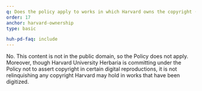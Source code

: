 ```yaml
---
q: Does the policy apply to works in which Harvard owns the copyright (for example, Harvard administrative records, or a book published by Harvard University Press)?
order: 17
anchor: harvard-ownership
type: basic

huh-pd-faq: include
---
```

No. This content is not in the public domain, so the Policy does not apply. Moreover, though Harvard University Herbaria is committing under the Policy not to assert copyright in certain digital reproductions, it is not relinquishing any copyright Harvard may hold in works that have been digitized.